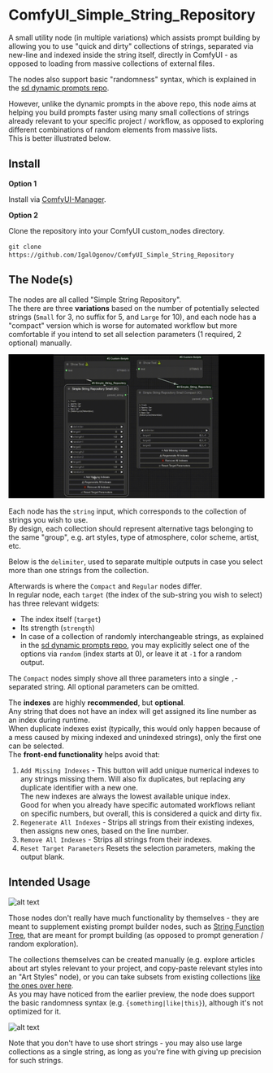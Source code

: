 # ComfyUI_Simple_String_Repository

A small utility node (in multiple variations) which assists prompt building by allowing you to use "quick and dirty" collections of strings, separated via new-line and indexed inside the string itself, directly in ComfyUI - as opposed to loading from massive collections of external files.  

The nodes also support basic "randomness" syntax, which is explained in the [sd dynamic prompts repo](https://github.com/adieyal/sd-dynamic-prompts).  

However, unlike the dynamic prompts in the above repo, this node aims at helping you build prompts faster using many small collections of strings already relevant to your specific project / workflow, as opposed to exploring different combinations of random elements from massive lists.  
This is better illustrated below.


Install
-----------------------------------------------------------------------------

**Option 1**

Install via [ComfyUI-Manager](https://github.com/ltdrdata/ComfyUI-Manager).

**Option 2**

Clone the repository into your ComfyUI custom_nodes directory.
```text
git clone https://github.com/IgalOgonov/ComfyUI_Simple_String_Repository
```

The Node(s)
-----------------------------------------------------------------------------  

The nodes are all called "Simple String Repository".  
The there are three **variations** based on the number of potentially selected strings (`Small` for 3, no suffix for 5, and `Large` for 10), and each node has a "compact" version which is worse for automated workflow but more comfortable if you intend to set all selection parameters (1 required, 2 optional) manually.  

![basic usage](examples/1.gif)

Each node has the `string` input, which corresponds to the collection of strings you wish to use.  
By design, each collection should represent alternative tags belonging to the same "group", e.g. art styles, type of atmosphere, color scheme, artist, etc.  

Below is the `delimiter`, used to separate multiple outputs in case you select more than one strings from the collection.

Afterwards is where the `Compact` and `Regular` nodes differ.  
In regular node, each `target` (the index of the sub-string you wish to select) has three relevant widgets:  
* The index itself (`target`) 
* Its strength (`strength`)
* In case of a collection of randomly interchangeable strings, as explained in the [sd dynamic prompts repo](https://github.com/adieyal/sd-dynamic-prompts), you may explicitly select one of the options via `random` (index starts at 0), or leave it at `-1` for a random output.

The `Compact` nodes simply shove all three parameters into a single `,`-separated string. All optional parameters can be omitted.  

The **indexes** are highly **recommended**, but **optional**.  
Any string that does not have an index will get assigned its line number as an index during runtime.  
When duplicate indexes exist (typically, this would only happen because of a mess caused by mixing indexed and unindexed strings), only the first one can be selected.  
The **front-end functionality** helps avoid that:  

1. `Add Missing Indexes` - This button will add unique numerical indexes to any strings missing them. Will also fix duplicates, but replacing any duplicate identifier with a new one.  
   The new indexes are always the lowest available unique index.  
   Good for when you already have specific automated workflows reliant on specific numbers, but overall, this is considered a quick and dirty fix.
2. `Regenerate All Indexes` - Strips all strings from their existing indexes, then assigns new ones, based on the line number.
3. `Remove All Indexes` - Strips all strings from their indexes.  
4. `Reset Target Parameters` Resets the selection parameters, making the output blank.

Intended Usage
-----------------------------------------------------------------------------  
![alt text](2.png)

Those nodes don't really have much functionality by themselves - they are meant to supplement existing prompt builder nodes, such as [String Function Tree](https://github.com/wolfden/ComfyUi_String_Function_Tree), that are meant for prompt building (as opposed to prompt generation / random exploration).  

The collections themselves can be created manually (e.g. explore articles about art styles relevant to your project, and copy-paste relevant styles into an "Art Styles" node), or you can take subsets from existing collections [like the ones over here](https://github.com/adieyal/sd-dynamic-prompts/tree/main/collections).  
As you may have noticed from the earlier preview, the node does support the basic randomness syntax (e.g. `{something|like|this}`), although it's not optimized for it.

![alt text](3-1.png)  

Note that you don't have to use short strings - you may also use large collections as a single string, as long as you're fine with giving up precision for such strings.